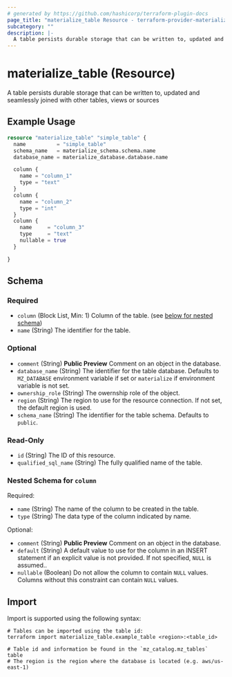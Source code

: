 ```yaml
---
# generated by https://github.com/hashicorp/terraform-plugin-docs
page_title: "materialize_table Resource - terraform-provider-materialize"
subcategory: ""
description: |-
  A table persists durable storage that can be written to, updated and seamlessly joined with other tables, views or sources
---
```


# materialize_table (Resource)

A table persists durable storage that can be written to, updated and seamlessly joined with other tables, views or sources

## Example Usage

```terraform
resource "materialize_table" "simple_table" {
  name          = "simple_table"
  schema_name   = materialize_schema.schema.name
  database_name = materialize_database.database.name

  column {
    name = "column_1"
    type = "text"
  }
  column {
    name = "column_2"
    type = "int"
  }
  column {
    name     = "column_3"
    type     = "text"
    nullable = true
  }

}
```

<!-- schema generated by tfplugindocs -->
## Schema

### Required

- `column` (Block List, Min: 1) Column of the table. (see [below for nested schema](#nestedblock--column))
- `name` (String) The identifier for the table.

### Optional

- `comment` (String) **Public Preview** Comment on an object in the database.
- `database_name` (String) The identifier for the table database. Defaults to `MZ_DATABASE` environment variable if set or `materialize` if environment variable is not set.
- `ownership_role` (String) The owernship role of the object.
- `region` (String) The region to use for the resource connection. If not set, the default region is used.
- `schema_name` (String) The identifier for the table schema. Defaults to `public`.

### Read-Only

- `id` (String) The ID of this resource.
- `qualified_sql_name` (String) The fully qualified name of the table.

<a id="nestedblock--column"></a>
### Nested Schema for `column`

Required:

- `name` (String) The name of the column to be created in the table.
- `type` (String) The data type of the column indicated by name.

Optional:

- `comment` (String) **Public Preview** Comment on an object in the database.
- `default` (String) A default value to use for the column in an INSERT statement if an explicit value is not provided. If not specified, `NULL` is assumed..
- `nullable` (Boolean) Do not allow the column to contain `NULL` values. Columns without this constraint can contain `NULL` values.

## Import

Import is supported using the following syntax:

```shell
# Tables can be imported using the table id:
terraform import materialize_table.example_table <region>:<table_id>

# Table id and information be found in the `mz_catalog.mz_tables` table
# The region is the region where the database is located (e.g. aws/us-east-1)
```
